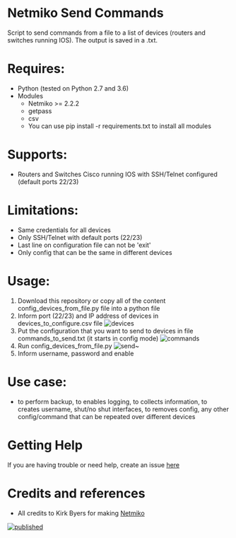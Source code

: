 # Netmiko Send Commands
Script to send commands from a file to a list of devices (routers and switches running IOS).
The output is saved in a .txt.

# Requires:
- Python (tested on Python 2.7 and 3.6)
- Modules
  - Netmiko >= 2.2.2
  - getpass
  - csv
  - You can use pip install -r requirements.txt to install all modules

# Supports:
- Routers and Switches Cisco running IOS with SSH/Telnet configured (default ports 22/23)

# Limitations:
- Same credentials for all devices
- Only SSH/Telnet with default ports (22/23)
- Last line on configuration file can not be 'exit'
- Only config that can be the same in different devices

# Usage:
1) Download this repository or copy all of the content config_devices_from_file.py file into a python file
2) Inform port (22/23) and IP address of devices in devices_to_configure.csv file
![devices](https://user-images.githubusercontent.com/17407109/108556585-00632f00-72d6-11eb-8d07-04b65647fb1e.PNG)
3) Put the configuration that you want to send to devices in file commands_to_send.txt (it starts in config mode)
![commands](https://user-images.githubusercontent.com/17407109/108556660-1f61c100-72d6-11eb-9c36-9e8ed7f6b6ee.PNG)
4) Run config_devices_from_file.py
![send~](https://user-images.githubusercontent.com/17407109/108557282-1c1b0500-72d7-11eb-8b25-2134fa2e6403.PNG)
5) Inform username, password and enable

# Use case:
- to perform backup, to enables logging, to collects information, to creates username, shut/no shut interfaces, to removes config, any other config/command that can be repeated over different devices

# Getting Help
If you are having trouble or need help, create an issue [here](https://github.com/andreirapuru/netmiko_send_commands/issues)

# Credits and references
- All credits to Kirk Byers for making [Netmiko](https://github.com/ktbyers/netmiko)



[![published](https://static.production.devnetcloud.com/codeexchange/assets/images/devnet-published.svg)](https://developer.cisco.com/codeexchange/github/repo/andreirapuru/netmiko_send_commands)

